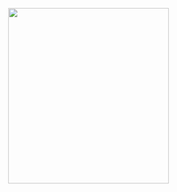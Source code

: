 <p align="center">
<img src="https://mhabibr02.github.io/Page-Web-Development/assets/img/portfolio/webdev-39.png" width="80%" height="30%">
</p>
